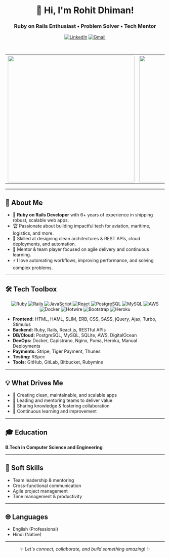 <!-- GitHub Profile README for Rohit Dhiman -->

<div align="center">

# 👋 Hi, I'm Rohit Dhiman!  
### Ruby on Rails Enthusiast • Problem Solver • Tech Mentor

[![LinkedIn](https://img.shields.io/badge/LinkedIn-Connect-blue?logo=linkedin&style=flat-square)](https://www.linkedin.com/in/rohit-dhiman-226a7b208)
[![Gmail](https://img.shields.io/badge/Email-dhiman1675@gmail.com-D14836?logo=gmail&style=flat-square)](mailto:dhiman1675@gmail.com)

<br/>

<table>
<tr>
<td>
<img src="https://github-readme-stats.vercel.app/api?username=dhiman1675&show_icons=true&theme=radical" width="400"/>
</td>
<td>
<img src="https://github-readme-streak-stats.herokuapp.com/?user=dhiman1675&theme=radical" width="400"/>
</td>
</tr>
</table>

</div>

---

## 🚀 About Me

- 💎 **Ruby on Rails Developer** with 6+ years of experience in shipping robust, scalable web apps.
- 🏆 Passionate about building impactful tech for aviation, maritime, logistics, and more.
- 🧩 Skilled at designing clean architectures & REST APIs, cloud deployments, and automation.
- 👥 Mentor & team player focused on agile delivery and continuous learning.
- ⚡ I love automating workflows, improving performance, and solving complex problems.

---

## 🛠️ Tech Toolbox

<div align="center">

![Ruby](https://img.shields.io/badge/-Ruby-red?style=for-the-badge&logo=ruby&logoColor=white)
![Rails](https://img.shields.io/badge/-Rails-c3002f?style=for-the-badge&logo=rubyonrails&logoColor=white)
![JavaScript](https://img.shields.io/badge/-JavaScript-F7DF1E?style=for-the-badge&logo=javascript&logoColor=black)
![React](https://img.shields.io/badge/-React-20232A?style=for-the-badge&logo=react&logoColor=61DAFB)
![PostgreSQL](https://img.shields.io/badge/-PostgreSQL-316192?style=for-the-badge&logo=postgresql&logoColor=white)
![MySQL](https://img.shields.io/badge/-MySQL-4479A1?style=for-the-badge&logo=mysql&logoColor=white)
![AWS](https://img.shields.io/badge/-AWS-232F3E?style=for-the-badge&logo=amazon-aws&logoColor=white)
![Docker](https://img.shields.io/badge/-Docker-2496ED?style=for-the-badge&logo=docker&logoColor=white)
![Hotwire](https://img.shields.io/badge/-Hotwire-E34F26?style=for-the-badge&logo=hotwire&logoColor=white)
![Bootstrap](https://img.shields.io/badge/-Bootstrap-563D7C?style=for-the-badge&logo=bootstrap&logoColor=white)
![Heroku](https://img.shields.io/badge/-Heroku-430098?style=for-the-badge&logo=heroku&logoColor=white)

</div>

- **Frontend:** HTML, HAML, SLIM, ERB, CSS, SASS, jQuery, Ajax, Turbo, Stimulus
- **Backend:** Ruby, Rails, React.js, RESTful APIs
- **DB/Cloud:** PostgreSQL, MySQL, SQLite, AWS, DigitalOcean
- **DevOps:** Docker, Capistrano, Nginx, Puma, Heroku, Manual Deployments
- **Payments:** Stripe, Tiger Payment, Thunes
- **Testing:** RSpec
- **Tools:** GitHub, GitLab, Bitbucket, Rubymine

---

## 💡 What Drives Me

- 🚀 Creating clean, maintainable, and scalable apps
- 🤝 Leading and mentoring teams to deliver value
- 💬 Sharing knowledge & fostering collaboration
- 🌱 Continuous learning and improvement

---

## 🎓 Education

**B.Tech in Computer Science and Engineering**

---

## 🤝 Soft Skills

- Team leadership & mentoring  
- Cross-functional communication  
- Agile project management  
- Time management & productivity  

---

## 🌐 Languages

- English (Professional)
- Hindi (Native)

---

<div align="center">

✨ _Let's connect, collaborate, and build something amazing!_ ✨

</div>
